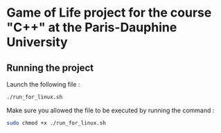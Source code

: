# Game of Life project for the course "C++" at the Paris-Dauphine University 
## Running the project
Launch the following file :
```bash
./run_for_linux.sh
```
Make sure you allowed the file to be executed by running the command :
```bash
sudo chmod +x ./run_for_linux.sh
```
